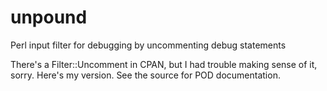 unpound
=======

Perl input filter for debugging by uncommenting debug statements

There's a Filter::Uncomment in CPAN, but I had trouble making sense of it,
sorry.  Here's my version.  See the source for POD documentation.

